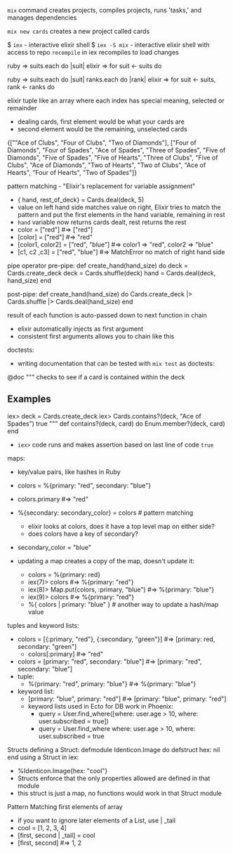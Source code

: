 `mix` command creates projects, compiles projects, runs 'tasks,' and manages dependencies

`mix new cards` creates a new project called cards

$ `iex` - interactive elixir shell
$ `iex -S mix` - interactive elixir shell with access to repo
`recompile` in iex recompiles to load changes

ruby => suits.each do |suit|
elixir => for suit <- suits do

ruby => suits.each do |suit|
          ranks.each do |rank|
elixir => for suit <- suits, rank <- ranks do

elixir tuple like an array where each index has special meaning, selected or remainder
  - dealing cards, first element would be what your cards are
  - second element would be the remaining, unselected cards

{[""Ace of Clubs", "Four of Clubs", "Two of Diamonds"],
  ["Four of Diamonds", "Four of Spades", "Ace of Spades", "Three of Spades",
  "Five of Diamonds", "Five of Spades", "Five of Hearts", "Three of Clubs",
  "Five of Clubs", "Ace of Diamonds", "Two of Hearts", "Two of Clubs",
  "Ace of Hearts", "Four of Hearts", "Two of Spades"]}

pattern matching - "Elixir's replacement for variable assignment" 
  - { hand, rest_of_deck} = Cards.deal(deck, 5)
  - value on left hand side matches value on right, Elixir tries to match the
    pattern and put the first elements in the hand variable, remaining in rest
  - `hand` variable now returns cards dealt, rest returns the rest
  - color = ["red"] #=> ["red"]
  - [color] = ["red"] #=> "red"
  - [color1, color2] = ["red", "blue"] #=> color1 => "red", color2 => "blue"
  - [c1, c2 ,c3] = ["red", "blue"] #=> MatchError no match of right hand side

pipe operator
pre-pipe:
  def create_hand(hand_size) do
    deck = Cards.create_deck
    deck = Cards.shuffle(deck)
    hand = Cards.deal(deck, hand_size)
  end

post-pipe:
  def create_hand(hand_size) do
    Cards.create_deck
    |> Cards.shuffle
    |> Cards.deal(hand_size)
  end

result of each function is auto-passed down to next function in chain
  - elixir automatically injects as first argument
  - consistent first arguments allows you to chain like this

doctests:
  - writing documentation that can be tested with `mix test` as doctests:

  @doc """
    checks to see if a card is contained within the deck

  ## Examples

  iex> deck = Cards.create_deck
  iex> Cards.contains?(deck, "Ace of Spades")
  true
  """
  def contains?(deck, card) do
    Enum.member?(deck, card)
  end

  - `iex>` code runs and makes assertion based on last line of code `true`

maps:
  - key/value pairs, like hashes in Ruby
  - colors = %{primary: "red", secondary: "blue"}
  - colors.primary #=> "red"
  - %{secondary: secondary_color} = colors # pattern matching
    - elixir looks at colors, does it have a top level map on either side?
    - does colors have a key of secondary?
  - secondary_color = "blue"

  - updating a map creates a copy of the map, doesn't update it:
    - colors = %{primary: red}
    - iex(7)> colors #=> %{primary: "red"}
    - iex(8)> Map.put(colors, :primary, "blue") #=> %{primary: "blue"}
    - iex(9)> colors #=> %{primary: "red"}
    - %{ colors | primary: "blue" } # another way to update a hash/map value

tuples and keyword lists:
  - colors = [{:primary, "red"}, {:secondary, "green"}] #=> [primary: red, secondary: "green"]
    - colors[:primary] #=> "red"
  - colors = [primary: "red", secondary: "blue"] #=> [primary: "red", secondary: "blue"]
  - tuple:
    - %{primary: "red", primary: "blue"} #=> %{primary: "blue"}
  - keyword list:
    - [primary: "blue", primary: "red"] #=> [primary: "blue", primary: "red"]
    - keyword lists used in Ecto for DB work in Phoenix:
      - query = User.find_where([where: user.age > 10, where: user.subscribed = true])
      - query = User.find_where where: user.age > 10, where: user.subscribed = true

Structs
  defining a Struct:
    defmodule Identicon.Image do
      defstruct hex: nil
    end
  using a Struct in iex:
  - %Identicon.Image{hex: "cool"}
  - Structs enforce that the only properties allowed are defined in that module
  - this struct is just a map, no functions would work in that Struct module

Pattern Matching first elements of array
  - if you want to ignore later elements of a List, use | \_tail
  - cool = [1, 2, 3, 4]
  - [first, second | \_tail] = cool
  - [first, second] #=> 1, 2
